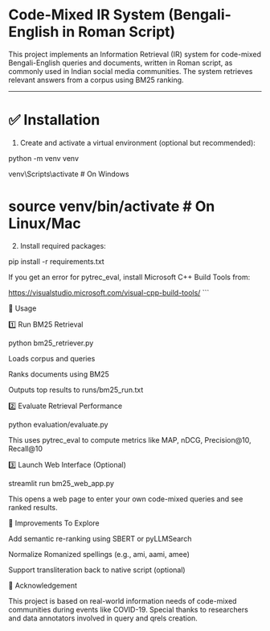 # Code-Mixed IR System (Bengali-English in Roman Script)

This project implements an Information Retrieval (IR) system for code-mixed Bengali-English queries and documents, written in Roman script, as commonly used in Indian social media communities. The system retrieves relevant answers from a corpus using BM25 ranking.

---

# ✅ Installation

1. Create and activate a virtual environment (optional but recommended):

python -m venv venv

venv\Scripts\activate  # On Windows

# source venv/bin/activate  # On Linux/Mac


2. Install required packages:

pip install -r requirements.txt

If you get an error for pytrec_eval, install Microsoft C++ Build Tools from:

https://visualstudio.microsoft.com/visual-cpp-build-tools/ ```


🚀 Usage

1️⃣ Run BM25 Retrieval

python bm25_retriever.py

Loads corpus and queries

Ranks documents using BM25


Outputs top results to runs/bm25_run.txt


2️⃣ Evaluate Retrieval Performance


python evaluation/evaluate.py

This uses pytrec_eval to compute metrics like MAP, nDCG, Precision@10, Recall@10


3️⃣ Launch Web Interface (Optional)


streamlit run bm25_web_app.py

This opens a web page to enter your own code-mixed queries and see ranked results.


🔧 Improvements To Explore

Add semantic re-ranking using SBERT or pyLLMSearch


Normalize Romanized spellings (e.g., ami, aami, amee)


Support transliteration back to native script (optional)



🙌 Acknowledgement

This project is based on real-world information needs of code-mixed communities during events like COVID-19. Special thanks to researchers and data annotators involved in query and qrels creation.


